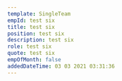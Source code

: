```yaml
---
template: SingleTeam
empId: test six
title: test six
position: test six
description: test six
role: test six
quote: test six
empOfMonth: false
addedDateTime: 03 03 2021 03:31:36
---
```


